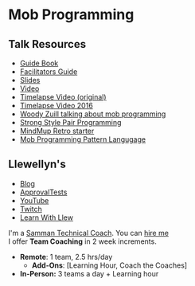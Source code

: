 # Mob Programming

## Talk Resources

* [Guide Book](http://mobprogrammingguidebook.com)
* [Facilitators Guide](https://github.com/LearnWithLlew/MobProgrammingFacilitatorsGuide)
* [Slides](https://www.slideshare.net/llewellynfalco/mob-programming-75601033)
* [Video](https://www.infoq.com/presentations/mob-programming/)
* [Timelapse Video (original)](https://www.youtube.com/watch?v=p_pvslS4gEI)
* [Timelapse Video 2016](https://www.youtube.com/watch?v=dVqUcNKVbYg)
* [Woody Zuill talking about mob programming](https://www.youtube.com/watch?v=SHOVVnRB4h0)
* [Strong Style Pair Programming](http://llewellynfalco.blogspot.com/2014/06/llewellyns-strong-style-pairing.html)
* [MindMup Retro starter](https://t.co/kvp1nCI94P?amp=1)
* [Mob Programming Pattern Langugage](https://jay.bazuzi.com/Mobbing-Pattern-Language/)

## Llewellyn's<!-- include: llewellyn.md -->

* [Blog](https://llewellynfalco.blogspot.com/)
* [ApprovalTests](https://github.com/approvals/)
* [YouTube](https://www.youtube.com/user/isidoreus/videos)
* [Twitch](https://www.twitch.tv/llewellynfalco)
* [Learn With Llew](https://github.com/LearnWithLlew)

I'm a [Samman Technical Coach](https://sammancoaching.org/). You can [hire me](http://llewellynfalco.blogspot.com/p/hire-me.html)  
I offer **Team Coaching** in 2 week increments.
* **Remote**: 1 team, 2.5 hrs/day  
    * **Add-Ons**: [Learning Hour, Coach the Coaches]
* **In-Person:**  3 teams a day + Learning hour

<!-- endInclude -->

